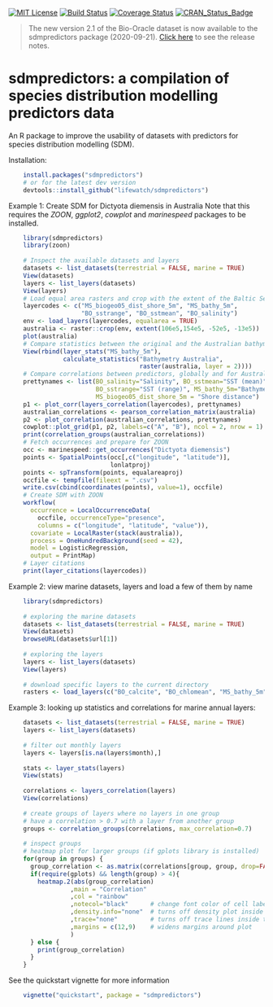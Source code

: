 [![MIT License](https://img.shields.io/github/license/samuelbosch/blogbits.svg)](https://github.com/lifewatch/sdmpredictors/blob/master/LICENSE.md)
[![Build Status](https://travis-ci.org/lifewatch/sdmpredictors.svg?branch=master)](https://travis-ci.org/lifewatch/sdmpredictors)
[![Coverage Status](http://codecov.io/github/lifewatch/sdmpredictors/coverage.svg?branch=master)](http://codecov.io/github/lifewatch/sdmpredictors?branch=master)
[![CRAN_Status_Badge](http://www.r-pkg.org/badges/version/sdmpredictors)](https://CRAN.R-project.org/package=sdmpredictors)

> The new version 2.1 of the Bio-Oracle dataset is now available to the sdmpredictors package (2020-09-21). [Click here](https://bio-oracle.org/release-notes-2-1.php) to see the release notes.


# sdmpredictors: a compilation of species distribution modelling predictors data

An R package to improve the usability of datasets with predictors for species distribution modelling (SDM).

Installation:

```R
    install.packages("sdmpredictors")
    # or for the latest dev version
    devtools::install_github("lifewatch/sdmpredictors")
```

Example 1: Create SDM for Dictyota diemensis in Australia 
Note that this requires the *ZOON*, *ggplot2*, *cowplot* and *marinespeed* packages to be installed.

```R
    library(sdmpredictors)
    library(zoon)
    
    # Inspect the available datasets and layers
    datasets <- list_datasets(terrestrial = FALSE, marine = TRUE)
    View(datasets)
    layers <- list_layers(datasets)
    View(layers)
    # Load equal area rasters and crop with the extent of the Baltic Sea
    layercodes <- c("MS_biogeo05_dist_shore_5m", "MS_bathy_5m", 
                    "BO_sstrange", "BO_sstmean", "BO_salinity")
    env <- load_layers(layercodes, equalarea = TRUE)
    australia <- raster::crop(env, extent(106e5,154e5, -52e5, -13e5))
    plot(australia)
    # Compare statistics between the original and the Australian bathymetry
    View(rbind(layer_stats("MS_bathy_5m"),
               calculate_statistics("Bathymetry Australia", 
                                    raster(australia, layer = 2))))
    # Compare correlations between predictors, globally and for Australia
    prettynames <- list(BO_salinity="Salinity", BO_sstmean="SST (mean)", 
                        BO_sstrange="SST (range)", MS_bathy_5m="Bathymetry",
                        MS_biogeo05_dist_shore_5m = "Shore distance")
    p1 <- plot_corr(layers_correlation(layercodes), prettynames)
    australian_correlations <- pearson_correlation_matrix(australia)
    p2 <- plot_correlation(australian_correlations, prettynames)
    cowplot::plot_grid(p1, p2, labels=c("A", "B"), ncol = 2, nrow = 1)
    print(correlation_groups(australian_correlations))
    # Fetch occurrences and prepare for ZOON
    occ <- marinespeed::get_occurrences("Dictyota diemensis")
    points <- SpatialPoints(occ[,c("longitude", "latitude")],
                            lonlatproj)
    points <- spTransform(points, equalareaproj)
    occfile <- tempfile(fileext = ".csv")
    write.csv(cbind(coordinates(points), value=1), occfile)
    # Create SDM with ZOON
    workflow(
      occurrence = LocalOccurrenceData(
        occfile, occurrenceType="presence",
        columns = c("longitude", "latitude", "value")), 
      covariate = LocalRaster(stack(australia)),
      process = OneHundredBackground(seed = 42),
      model = LogisticRegression,
      output = PrintMap)
    # Layer citations
    print(layer_citations(layercodes))
```

Example 2: view marine datasets, layers and load a few of them by name

```R
    library(sdmpredictors)
    
    # exploring the marine datasets
    datasets <- list_datasets(terrestrial = FALSE, marine = TRUE)
    View(datasets)
    browseURL(datasets$url[1])
    
    # exploring the layers
    layers <- list_layers(datasets)
    View(layers)
    
    # download specific layers to the current directory
    rasters <- load_layers(c("BO_calcite", "BO_chlomean", "MS_bathy_5m"), datadir = ".")
```

Example 3: looking up statistics and correlations for marine annual layers:

```R
    datasets <- list_datasets(terrestrial = FALSE, marine = TRUE)
    layers <- list_layers(datasets)
    
    # filter out monthly layers
    layers <- layers[is.na(layers$month),]
    
    stats <- layer_stats(layers)
    View(stats)
    
    correlations <- layers_correlation(layers)
    View(correlations)
    
    # create groups of layers where no layers in one group 
    # have a correlation > 0.7 with a layer from another group
    groups <- correlation_groups(correlations, max_correlation=0.7)
    
    # inspect groups
    # heatmap plot for larger groups (if gplots library is installed)
    for(group in groups) {
      group_correlation <- as.matrix(correlations[group, group, drop=FALSE])
      if(require(gplots) && length(group) > 4){
        heatmap.2(abs(group_correlation)
                 ,main = "Correlation"
                 ,col = "rainbow"      
                 ,notecol="black"      # change font color of cell labels to black
                 ,density.info="none"  # turns off density plot inside color legend
                 ,trace="none"         # turns off trace lines inside the heat map
                 ,margins = c(12,9)    # widens margins around plot
                 )
      } else {
        print(group_correlation)
      }
    }
```

See the quickstart vignette for more information

```R
    vignette("quickstart", package = "sdmpredictors")
```
